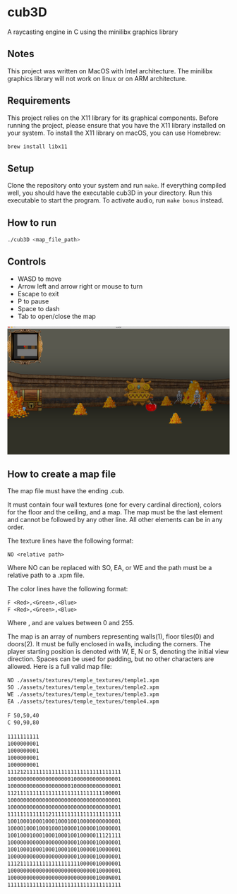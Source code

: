 # cub3D
A raycasting engine in C using the minilibx graphics library

## Notes
This project was written on MacOS with Intel architecture. The minilibx graphics library will not work on linux or on ARM architecture.

## Requirements

This project relies on the X11 library for its graphical components. Before running the project, please ensure that you have the X11 library installed on your system.
To install the X11 library on macOS, you can use Homebrew:

```bash
brew install libx11
```

## Setup
Clone the repository onto your system and run ```make```. If everything compiled well, you should have the executable cub3D in your directory. Run this executable to start the program.
To activate audio, run ```make bonus``` instead.

## How to run
```bash
./cub3D <map_file_path>
```

## Controls
- WASD to move
- Arrow left and arrow right or mouse to turn
- Escape to exit
- P to pause
- Space to dash
- Tab to open/close the map

<img src="https://github.com/kmeixner247/cub3D/blob/master/cub3d.png" width=800/>

## How to create a map file

The map file must have the ending .cub.

It must contain four wall textures (one for every cardinal direction), colors for the floor and the ceiling, and a map. The map must be the last element and cannot be followed by any other line. All other elements can be in any order.

The texture lines have the following format:
```
NO <relative path>
```
Where NO can be replaced with SO, EA, or WE and the path must be a relative path to a .xpm file.

The color lines have the following format:
```
F <Red>,<Green>,<Blue>
F <Red>,<Green>,<Blue>
```
Where <Red>, <Green> and <Blue> are values between 0 and 255.
  
The map is an array of numbers representing walls(1), floor tiles(0) and doors(2). It must be fully enclosed in walls, including the corners. The player starting position is denoted with W, E, N or S, denoting the initial view direction. Spaces can be used for padding, but no other characters are allowed.
  Here is a full valid map file:

```
NO ./assets/textures/temple_textures/temple1.xpm
SO ./assets/textures/temple_textures/temple2.xpm
WE ./assets/textures/temple_textures/temple3.xpm
EA ./assets/textures/temple_textures/temple4.xpm

F 50,50,40
C 90,90,80

1111111111
1000000001
1000000001
1000000001
1000000001
111212111111111111111111111111111111
100000000000000000001000000000000001
100000000000000000001000000000000001
112111111111111111111111111111100001
100000000000000000000000000000000001
100000000000000000000000000000000001
111111111111121111111111111111111111
100100010001000100010010000000000001
100001000100010001000010000010000001
100100010001000100010010000011121111
100000000000000000000010000010000001
100100010001000100010010000010000001
100000000000000000000010000010000001
111211111111111111111110000010000001
100000000000000000000000000010000001
10000000000000000000000000001000N001
111111111111111111111111111111111111
```
